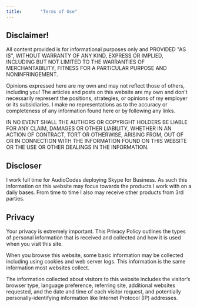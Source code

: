 ```yaml
---
title:       "Terms of Use"
---
```


## Disclaimer!
All content provided is for informational purposes only and PROVIDED "AS IS", WITHOUT WARRANTY OF ANY KIND, EXPRESS OR IMPLIED, INCLUDING BUT NOT LIMITED TO THE WARRANTIES OF MERCHANTABILITY, FITNESS FOR A PARTICULAR PURPOSE AND NONINFRINGEMENT. 

Opinions expressed here are my own and may not reflect those of others, including you! The articles and posts on this website are my own and don’t necessarily represent the positions, strategies, or opinions of my employer or its subsidiaries. I make no representations as to the accuracy or completeness of any information found here or by following any links.

IN NO EVENT SHALL THE AUTHORS OR COPYRIGHT HOLDERS BE LIABLE FOR ANY CLAIM, DAMAGES OR OTHER LIABILITY, WHETHER IN AN ACTION OF CONTRACT, TORT OR OTHERWISE, ARISING FROM, OUT OF OR IN CONNECTION WITH THE INFORMATION FOUND ON THIS WEBSITE OR THE USE OR OTHER DEALINGS IN THE INFORMATION.

## Discloser
I work full time for AudioCodes deploying Skype for Business. As such this information on this website may focus towards the products I work with on a daily bases. From time to time I also may receive other products from 3rd parties.

## Privacy
Your privacy is extremely important. This Privacy Policy outlines the types of personal information that is received and collected and how it is used when you visit this site.

When you browse this website, some basic information may be collected including using cookies and web server logs.  This information is the same information most websites collect.

The information collected about visitors to this website includes the visitor’s browser type, language preference, referring site, additional websites requested, and the date and time of each visitor request, and potentially personally-identifying information like Internet Protocol (IP) addresses.
